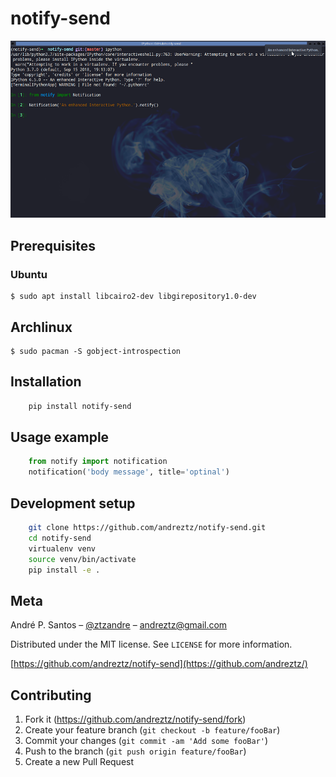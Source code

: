# notify-send

![](header.png)


## Prerequisites


### Ubuntu

```
$ sudo apt install libcairo2-dev libgirepository1.0-dev
```

## Archlinux


```
$ sudo pacman -S gobject-introspection
```



## Installation

```sh
    pip install notify-send
```

## Usage example

```python
    from notify import notification
    notification('body message', title='optinal')
```

## Development setup

```sh
    git clone https://github.com/andreztz/notify-send.git
    cd notify-send
    virtualenv venv
    source venv/bin/activate
    pip install -e .
```


## Meta

André P. Santos – [@ztzandre](https://twitter.com/ztzandre) – andreztz@gmail.com

Distributed under the MIT license. See `LICENSE` for more information.

[https://github.com/andreztz/notify-send](https://github.com/andreztz/)

## Contributing

1. Fork it (<https://github.com/andreztz/notify-send/fork>)
2. Create your feature branch (`git checkout -b feature/fooBar`)
3. Commit your changes (`git commit -am 'Add some fooBar'`)
4. Push to the branch (`git push origin feature/fooBar`)
5. Create a new Pull Request
